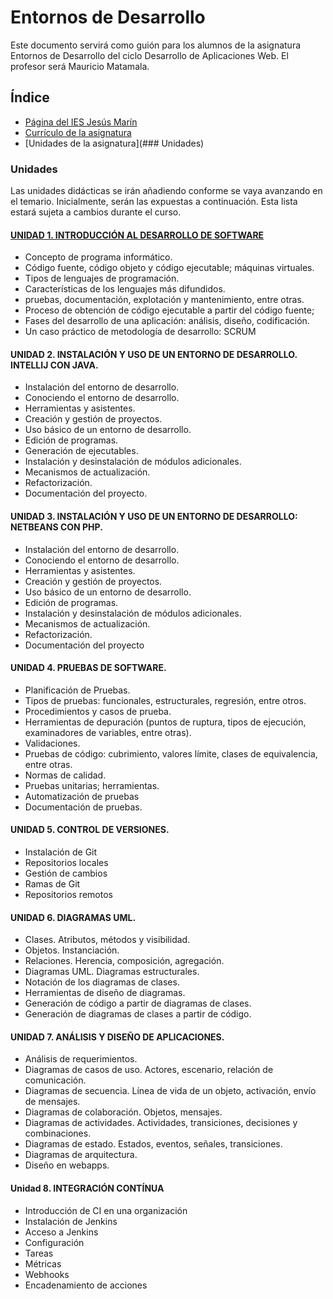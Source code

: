 # Entornos de Desarrollo

Este documento servirá como guión para los alumnos de la asignatura Entornos de Desarrollo del ciclo Desarrollo de Aplicaciones Web. El profesor será Mauricio Matamala.

## Índice

- [Página del IES Jesús Marín](https://politecnicomalaga.com/)
- [Currículo de la asignatura](docs/curriculo.md)
- [Unidades de la asignatura](### Unidades) 

### Unidades

Las unidades didácticas se irán añadiendo conforme se vaya avanzando en el temario. Inicialmente, serán las expuestas a continuación. Esta lista estará sujeta a cambios durante el curso.

#### [UNIDAD 1. INTRODUCCIÓN AL DESARROLLO DE SOFTWARE](http://politecnico-ed.es/ED/)

- Concepto de programa informático. 
- Código fuente, código objeto y código ejecutable; máquinas virtuales. 
- Tipos de lenguajes de programación. 
- Características de los lenguajes más difundidos. 
- pruebas, documentación, explotación y mantenimiento, entre otras. 
- Proceso de obtención de código ejecutable a partir del código fuente; 
- Fases del desarrollo de una aplicación: análisis, diseño, codificación.
- Un caso práctico de metodología de desarrollo: SCRUM

#### UNIDAD 2. INSTALACIÓN Y USO DE UN ENTORNO DE DESARROLLO. INTELLIJ CON JAVA.

- Instalación del entorno de desarrollo. 
- Conociendo el entorno de desarrollo. 
- Herramientas y asistentes. 
- Creación y gestión de proyectos.
- Uso básico de un entorno de desarrollo. 
- Edición de programas. 
- Generación de ejecutables. 
- Instalación y desinstalación de módulos adicionales. 
- Mecanismos de actualización. 
- Refactorización.
- Documentación del proyecto.

#### UNIDAD 3. INSTALACIÓN Y USO DE UN ENTORNO DE DESARROLLO: NETBEANS CON PHP.

- Instalación del entorno de desarrollo. 
- Conociendo el entorno de desarrollo. 
- Herramientas y asistentes. 
- Creación y gestión de proyectos.
- Uso básico de un entorno de desarrollo. 
- Edición de programas. 
- Instalación y desinstalación de módulos adicionales. 
- Mecanismos de actualización. 
- Refactorización.
- Documentación del proyecto

#### UNIDAD 4. PRUEBAS DE SOFTWARE. 
- Planificación de Pruebas. 
- Tipos de pruebas: funcionales, estructurales, regresión, entre otros. 
- Procedimientos y casos de prueba. 
- Herramientas de depuración (puntos de ruptura, tipos de ejecución, examinadores de variables, entre otras). 
- Validaciones. 
- Pruebas de código: cubrimiento, valores límite, clases de equivalencia,  entre otras. 
- Normas de calidad. 
- Pruebas unitarias; herramientas. 
- Automatización de pruebas 
- Documentación de pruebas. 

#### UNIDAD 5. CONTROL DE VERSIONES.

- Instalación de Git
- Repositorios locales
- Gestión de cambios
- Ramas de Git
- Repositorios remotos

#### UNIDAD 6.  DIAGRAMAS UML.

- Clases. Atributos, métodos y visibilidad. 
- Objetos. Instanciación. 
- Relaciones. Herencia, composición, agregación. 
- Diagramas UML. Diagramas estructurales. 
- Notación de los diagramas de clases. 
- Herramientas de diseño de diagramas. 
- Generación de código a partir de diagramas de clases. 
- Generación de diagramas de clases a partir de código. 
    
#### UNIDAD 7. ANÁLISIS Y DISEÑO DE APLICACIONES.

 - Análisis de requerimientos.
 - Diagramas de casos de uso. Actores, escenario, relación de comunicación. 
 - Diagramas de secuencia. Línea de vida de un objeto, activación, envío de mensajes. 
 - Diagramas de colaboración. Objetos, mensajes. 
 - Diagramas de actividades. Actividades, transiciones, decisiones y combinaciones. 
  - Diagramas de estado. Estados, eventos, señales, transiciones. 
  - Diagramas de arquitectura.
 -  Diseño en webapps. 
    
#### Unidad 8. INTEGRACIÓN CONTÍNUA

- Introducción de CI en una organización
- Instalación de Jenkins
- Acceso a Jenkins
- Configuración
- Tareas
- Métricas
- Webhooks
- Encadenamiento de acciones
